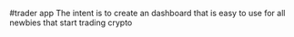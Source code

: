 #trader app
The intent is to create an dashboard that is easy to use for all newbies that start trading crypto
